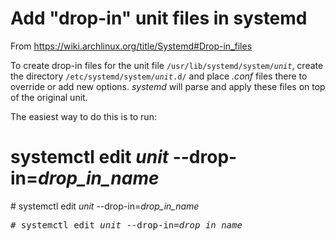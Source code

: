 # Add "drop-in" unit files in systemd

From <https://wiki.archlinux.org/title/Systemd#Drop-in_files>

To create drop-in files for the unit file <code>/usr/lib/systemd/system/<i>unit</i></code>, create the directory <code>/etc/systemd/system/<i>unit</i>.d/</code> and place *.conf* files there to override or add new options. *systemd* will parse and apply these files on top of the original unit.

The easiest way to do this is to run:
<codeblock>
# systemctl edit <i>unit</i> --drop-in=<i>drop_in_name</i>
</codeblock>


<block>
# systemctl edit <i>unit</i> --drop-in=<i>drop_in_name</i>
</block>



<pre>
# systemctl edit <i>unit</i> --drop-in=<i>drop_in_name</i>
</pre>
